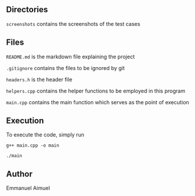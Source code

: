 ## Directories

`screenshots` contains the screenshots of the test cases


## Files

`README.md` is the markdown file explaining the project

`.gitignore` contains the files to be ignored by git

`headers.h` is the header file

`helpers.cpp` contains the helper functions to be employed in this program

`main.cpp` contains the main function which serves as the point of execution


## Execution

To execute the code, simply run

`g++ main.cpp -o main`

`./main`


## Author

Emmanuel Aimuel